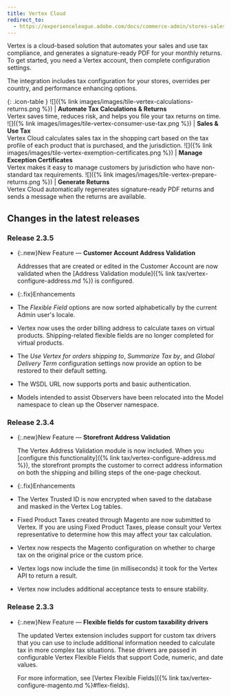 ```yaml
---
title: Vertex Cloud
redirect_to:
  - https://experienceleague.adobe.com/docs/commerce-admin/stores-sales/site-store/taxes/taxes.html
---
```


Vertex is a cloud-based solution that automates your sales and use tax compliance, and generates a signature-ready PDF for your monthly returns. To get started, you need a Vertex account, then complete configuration settings.

The integration includes tax configuration for your stores, overrides per country, and performance enhancing options.

{: .icon-table }
![]({% link images/images/tile-vertex-calculations-returns.png %}) | **Automate Tax Calculations & Returns**<br>Vertex saves time, reduces risk, and helps you file your tax returns on time.
![]({% link images/images/tile-vertex-consumer-use-tax.png %}) | **Sales & Use Tax**<br>Vertex Cloud calculates sales tax in the shopping cart based on the tax profile of each product that is purchased, and the jurisdiction.
![]({% link images/images/tile-vertex-exemption-certificates.png %}) | **Manage Exception Certificates**<br>Vertex makes it easy to manage customers by jurisdiction who have non-standard tax requirements.
![]({% link images/images/tile-vertex-prepare-returns.png %}) | **Generate Returns**<br>Vertex Cloud automatically regenerates signature-ready PDF returns and sends a message when the returns are available.

## Changes in the latest releases

### Release 2.3.5

- {:.new}New Feature — **Customer Account Address Validation**

   Addresses that are created or edited in the Customer Account are now validated when the [Address Validation module]({% link tax/vertex-configure-address.md %}) is configured.

- {:.fix}Enhancements

- The _Flexible Field_ options are now sorted alphabetically by the current Admin user's locale.
- Vertex now uses the order billing address to calculate taxes on virtual products. Shipping-related flexible fields are no longer completed for virtual products.
- The _Use Vertex for orders shipping to_, _Summarize Tax by_, and _Global Delivery Term_ configuration settings now provide an option to be restored to their default setting.
- The WSDL URL now supports ports and basic authentication.
- Models intended to assist Observers have been relocated into the Model namespace to clean up the Observer namespace.

### Release 2.3.4

- {:.new}New Feature — **Storefront Address Validation**

   The Vertex Address Validation module is now included. When you [configure this functionality]({% link tax/vertex-configure-address.md %}), the storefront prompts the customer to correct address information on both the shipping and billing steps of the one-page checkout.

- {:.fix}Enhancements

- The Vertex Trusted ID is now encrypted when saved to the database and masked in the Vertex Log tables.
- Fixed Product Taxes created through Magento are now submitted to Vertex. If you are using Fixed Product Taxes, please consult your Vertex representative to determine how this may affect your tax calculation.
- Vertex now respects the Magento configuration on whether to charge tax on the original price or the custom price.
- Vertex logs now include the time (in milliseconds) it took for the Vertex API to return a result.
- Vertex now includes additional acceptance tests to ensure stability.

### Release 2.3.3

- {:.new}New Feature — **Flexible fields for custom taxability drivers**

   The updated Vertex extension includes support for custom tax drivers that you can use to include additional information needed to calculate tax in more complex tax situations. These drivers are passed in configurable Vertex Flexible Fields that support Code, numeric, and date values.

   For more information, see [Vertex Flexible Fields]({% link tax/vertex-configure-magento.md %}#flex-fields).

<!--
  This is a style declaration so that the feature icons are not sized by table auto styling for column widths.
-->
<style>
.icon-table td:first-of-type {
  width: 150px;
}
</style>
